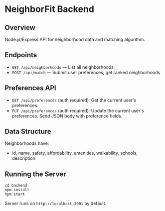 # NeighborFit Backend

## Overview
Node.js/Express API for neighborhood data and matching algorithm.

## Endpoints

- `GET /api/neighborhoods` — List all neighborhoods
- `POST /api/match` — Submit user preferences, get ranked neighborhoods

## Preferences API

- `GET /api/preferences` (auth required): Get the current user's preferences.
- `PUT /api/preferences` (auth required): Update the current user's preferences. Send JSON body with preference fields.

## Data Structure
Neighborhoods have:
- id, name, safety, affordability, amenities, walkability, schools, description

## Running the Server
```
cd backend
npm install
npm start
```

Server runs on `http://localhost:3001` by default. 